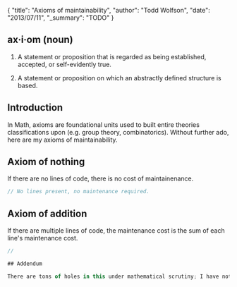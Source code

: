 {
  "title": "Axioms of maintainability",
  "author": "Todd Wolfson",
  "date": "2013/07/11",
  "_summary": "TODO"
}

## ax·i·om (noun)

1. A statement or proposition that is regarded as being established, accepted, or self-evidently true.

2. A statement or proposition on which an abstractly defined structure is based.

## Introduction

In Math, axioms are foundational units used to built entire theories classifications upon (e.g. group theory, combinatorics). Without further ado, here are my axioms of maintainability.

## Axiom of nothing

If there are no lines of code, there is no cost of maintainenance.

```js
// No lines present, no maintenance required.
```

## Axiom of addition

If there are multiple lines of code, the maintenance cost is the sum of each line's maintenance cost.

```js
//

## Addendum

There are tons of holes in this under mathematical scrutiny; I have not defined `sum`, `line of code`, `maintenance`, or `cost`.